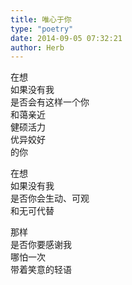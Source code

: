 ```yaml
---  
title: 唯心于你  
type: "poetry"  
date: 2014-09-05 07:32:21  
author: Herb  
---  
```

在想  
如果没有我  
是否会有这样一个你  
和蔼亲近  
健硕活力  
优异姣好  
的你  

在想  
如果没有我  
是否你会生动、可观  
和无可代替  

那样  
是否你要感谢我  
哪怕一次  
带着笑意的轻语  
